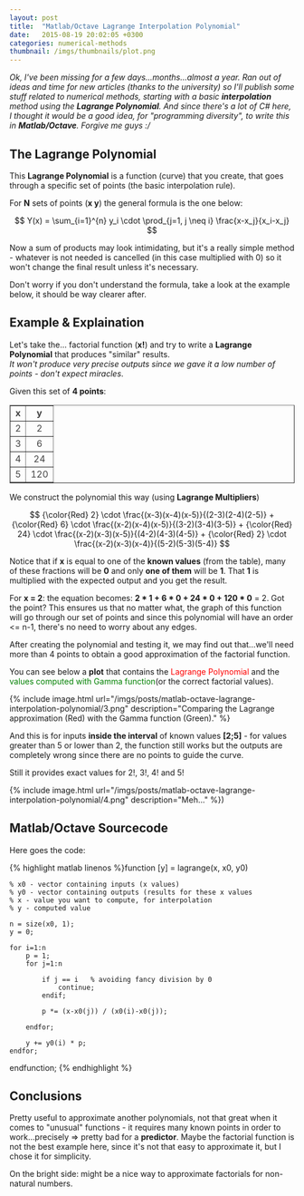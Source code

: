 ```yaml
---
layout: post
title:  "Matlab/Octave Lagrange Interpolation Polynomial"
date:   2015-08-19 20:02:05 +0300
categories: numerical-methods
thumbnail: /imgs/thumbnails/plot.png
---
```


_Ok, I've been missing for a few days...months...almost a year. Ran out of ideas and time for new articles (thanks to the university) so I'll publish some stuff related to numerical methods, starting with a basic **interpolation** method using the **Lagrange Polynomial**. And since there's a lot of C# here, I thought it would be a good idea, for "programming diversity", to write this in **Matlab/Octave**. Forgive me guys :/_

## The Lagrange Polynomial

This **Lagrange Polynomial** is a function (curve) that you create, that goes through a specific set of points (the basic interpolation rule).

For **N** sets of points (**x y**) the general formula is the one below:

$$ Y(x) = \sum_{i=1}^{n} y_i \cdot \prod_{j=1, j \neq i} \frac{x-x_j}{x_i-x_j} $$

Now a sum of products may look intimidating, but it's a really simple method - whatever is not needed is cancelled (in this case multiplied with 0) so it won't change the final result unless it's necessary.

Don't worry if you don't understand the formula, take a look at the example below, it should be way clearer after.

## Example & Explaination

Let's take the... factorial function (**x!**) and try to write a **Lagrange Polynomial** that produces "similar" results.  
_It won't produce very precise outputs since we gave it a low number of points - don't expect miracles_.

Given this set of **4 points**:

<table cellpading="3" style="border-collapse:collapse;text-align:center;color:#444;" border="1" cellpadding="6" cellspacing="10">

<tbody>

<tr>

<td><strong>x</strong></td>

<td><strong>y</strong></td>

</tr>

<tr>

<td>2</td>

<td>2</td>

</tr>

<tr>

<td>3</td>

<td>6</td>

</tr>

<tr>

<td>4</td>

<td>24</td>

</tr>

<tr>

<td>5</td>

<td>120</td>

</tr>

</tbody>

</table>

We construct the polynomial this way (using **Lagrange Multipliers**)

$$ {\color{Red} 2} \cdot \frac{(x-3)(x-4)(x-5)}{(2-3)(2-4)(2-5)} + {\color{Red} 6} \cdot \frac{(x-2)(x-4)(x-5)}{(3-2)(3-4)(3-5)} + {\color{Red} 24} \cdot \frac{(x-2)(x-3)(x-5)}{(4-2)(4-3)(4-5)} + {\color{Red} 2} \cdot \frac{(x-2)(x-3)(x-4)}{(5-2)(5-3)(5-4)} $$

Notice that if **x** is equal to one of the **known values** (from the table), many of these fractions will be **0** and only **one of them** will be **1**. That **1** is multiplied with the expected output and you get the result.

For **x = 2**: the equation becomes: **2 * 1 + 6 * 0 + 24 * 0 + 120 * 0** = 2\. Got the point? This ensures us that no matter what, the graph of this function will go through our set of points and since this polynomial will have an order <= n-1, there's no need to worry about any edges.

After creating the polynomial and testing it, we may find out that...we'll need more than 4 points to obtain a good approximation of the factorial function.

You can see below a **plot** that contains the <span style="color:red">Lagrange Polynomial</span> and the <span style="color:green">values computed with Gamma function</span>(or the correct factorial values).

{% include image.html url="/imgs/posts/matlab-octave-lagrange-interpolation-polynomial/3.png" description="Comparing the Lagrange approximation (Red) with the Gamma function (Green)." %}

And this is for inputs **inside the interval** of known values **[2;5]** - for values greater than 5 or lower than 2, the function still works but the outputs are completely wrong since there are no points to guide the curve.

Still it provides exact values for 2!, 3!, 4! and 5!

{% include image.html url="/imgs/posts/matlab-octave-lagrange-interpolation-polynomial/4.png" description="Meh..." %})

## Matlab/Octave Sourcecode

Here goes the code:

{% highlight matlab linenos %}function [y] = lagrange(x, x0, y0)

    % x0 - vector containing inputs (x values)
    % y0 - vector containing outputs (results for these x values
    % x - value you want to compute, for interpolation
    % y - computed value

    n = size(x0, 1); 
    y = 0;

    for i=1:n
        p = 1;
        for j=1:n

            if j == i   % avoiding fancy division by 0
                continue;
            endif;

            p *= (x-x0(j)) / (x0(i)-x0(j));

        endfor;

        y += y0(i) * p;   
    endfor;
endfunction;
{% endhighlight %}

## Conclusions

Pretty useful to approximate another polynomials, not that great when it comes to "unusual" functions - it requires many known points in order to work...precisely => pretty bad for a **predictor**. Maybe the factorial function is not the best example here, since it's not that easy to approximate it, but I chose it for simplicity.

On the bright side: might be a nice way to approximate factorials for non-natural numbers.
